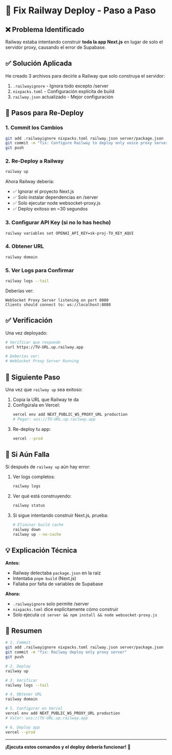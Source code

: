 # 🔧 Fix Railway Deploy - Paso a Paso

## ❌ Problema Identificado

Railway estaba intentando construir **toda la app Next.js** en lugar de solo el servidor proxy, causando el error de Supabase.

## ✅ Solución Aplicada

He creado 3 archivos para decirle a Railway que solo construya el servidor:

1. `.railwayignore` - Ignora todo excepto /server
2. `nixpacks.toml` - Configuración explícita de build
3. `railway.json` actualizado - Mejor configuración

## 📝 Pasos para Re-Deploy

### 1. Commit los Cambios

```bash
git add .railwayignore nixpacks.toml railway.json server/package.json
git commit -m "fix: Configure Railway to deploy only voice proxy server"
git push
```

### 2. Re-Deploy a Railway

```bash
railway up
```

Ahora Railway debería:
- ✅ Ignorar el proyecto Next.js
- ✅ Solo instalar dependencias en /server
- ✅ Solo ejecutar node websocket-proxy.js
- ✅ Deploy exitoso en ~30 segundos

### 3. Configurar API Key (si no lo has hecho)

```bash
railway variables set OPENAI_API_KEY=sk-proj-TU_KEY_AQUI
```

### 4. Obtener URL

```bash
railway domain
```

### 5. Ver Logs para Confirmar

```bash
railway logs --tail
```

Deberías ver:
```
WebSocket Proxy Server listening on port 8080
Clients should connect to: ws://localhost:8080
```

## ✅ Verificación

Una vez deployado:

```bash
# Verificar que responde
curl https://TU-URL.up.railway.app

# Deberías ver:
# WebSocket Proxy Server Running
```

## 🎯 Siguiente Paso

Una vez que `railway up` sea exitoso:

1. Copia la URL que Railway te da
2. Configúrala en Vercel:
   ```bash
   vercel env add NEXT_PUBLIC_WS_PROXY_URL production
   # Pegar: wss://TU-URL.up.railway.app
   ```
3. Re-deploy tu app:
   ```bash
   vercel --prod
   ```

## 🐛 Si Aún Falla

Si después de `railway up` aún hay error:

1. Ver logs completos:
   ```bash
   railway logs
   ```

2. Ver qué está construyendo:
   ```bash
   railway status
   ```

3. Si sigue intentando construir Next.js, prueba:
   ```bash
   # Eliminar build cache
   railway down
   railway up --no-cache
   ```

## 💡 Explicación Técnica

**Antes:**
- Railway detectaba `package.json` en la raíz
- Intentaba `pnpm build` (Next.js)
- Fallaba por falta de variables de Supabase

**Ahora:**
- `.railwayignore` solo permite /server
- `nixpacks.toml` dice explícitamente cómo construir
- Solo ejecuta `cd server && npm install && node websocket-proxy.js`

## 🚀 Resumen

```bash
# 1. Commit
git add .railwayignore nixpacks.toml railway.json server/package.json
git commit -m "fix: Railway deploy only proxy server"
git push

# 2. Deploy
railway up

# 3. Verificar
railway logs --tail

# 4. Obtener URL
railway domain

# 5. Configurar en Vercel
vercel env add NEXT_PUBLIC_WS_PROXY_URL production
# Valor: wss://TU-URL.up.railway.app

# 6. Deploy app
vercel --prod
```

---

**¡Ejecuta estos comandos y el deploy debería funcionar!** 🎯
